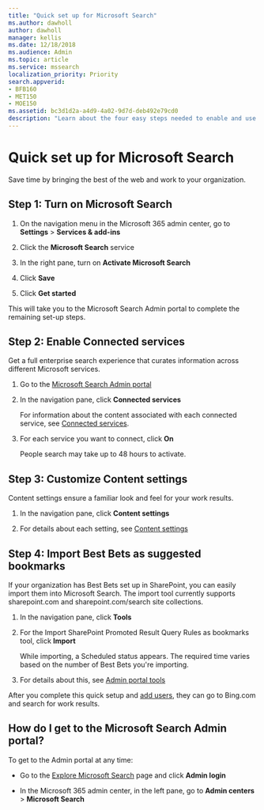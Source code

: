 ```yaml
---
title: "Quick set up for Microsoft Search"
ms.author: dawholl
author: dawholl
manager: kellis
ms.date: 12/18/2018
ms.audience: Admin
ms.topic: article
ms.service: mssearch
localization_priority: Priority
search.appverid:
- BFB160
- MET150
- MOE150
ms.assetid: bc3d1d2a-a4d9-4a02-9d7d-deb492e79cd0
description: "Learn about the four easy steps needed to enable and use Microsoft Search."
---
```


# Quick set up for Microsoft Search

Save time by bringing the best of the web and work to your organization.
  
## Step 1: Turn on Microsoft Search

1. On the navigation menu in the Microsoft 365 admin center, go to **Settings** \> **Services &amp; add-ins**
    
2. Click the **Microsoft Search** service 
    
3. In the right pane, turn on **Activate Microsoft Search**
    
4. Click **Save**
    
5. Click **Get started**
  
This will take you to the Microsoft Search Admin portal to complete the remaining set-up steps.
    
## Step 2: Enable Connected services

Get a full enterprise search experience that curates information across different Microsoft services.
  
1. Go to the [Microsoft Search Admin portal](https://www.bingforbusiness.com/admin)
    
2. In the navigation pane, click **Connected services**
    
    For information about the content associated with each connected service, see [Connected services](connected-services.md).
    
3. For each service you want to connect, click **On**
    
    People search may take up to 48 hours to activate.
    
## Step 3: Customize Content settings

Content settings ensure a familiar look and feel for your work results. 
  
1. In the navigation pane, click **Content settings**
    
2. For details about each setting, see [Content settings](content-settings.md)
    
## Step 4: Import Best Bets as suggested bookmarks

If your organization has Best Bets set up in SharePoint, you can easily import them into Microsoft Search. The import tool currently supports sharepoint.com and sharepoint.com/search site collections. 
  
1. In the navigation pane, click **Tools**
    
2. For the Import SharePoint Promoted Result Query Rules as bookmarks tool, click **Import**
    
    While importing, a Scheduled status appears. The required time varies based on the number of Best Bets you're importing.
    
3. For details about this, see [Admin portal tools](admin-portal-tools.md)
    
After you complete this quick setup and [add users](add-users.md), they can go to Bing.com and search for work results. 
  
## How do I get to the Microsoft Search Admin portal?

To get to the Admin portal at any time:
  
- Go to the [Explore Microsoft Search](https://www.bing.com/business/explore) page and click **Admin login**
    
- In the Microsoft 365 admin center, in the left pane, go to **Admin centers** \> **Microsoft Search**

  

